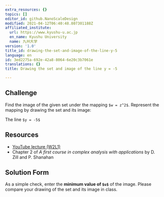```yaml
---
extra_resources: {}
topics: []
editor_id: github.NanoScaleDesign
modified: 2021-04-12T06:40:48.807301188Z
affiliated_institute:
  url: https://www.kyushu-u.ac.jp
  en_name: Kyushu University
  name: 九州大学
version: '1.0'
title_id: drawing-the-set-and-image-of-the-line-y-5
language: en
id: 3ed2275a-692e-42a8-8064-6e20c3b7061e
translations: {}
title: Drawing the set and image of the line y = -5

---
```


## Challenge

Find the image of the given set under the mapping `$w = z^2$`. Represent the mapping by drawing the set and its image:
    
The line `$y = -5$`



## Resources
- [YouTube lecture (W2L1)](https://www.youtube.com/watch?v=tg7PYsMg4B0&list=PLi7yHjesblV0sSfZzWdSUXGO683n_nJdQ&index=6)
- Chapter 2 of *A first course in complex analysis with applications* by D. Zill and P. Shanahan


## Solution Form
As a simple check, enter the **minimum value of `$u$`** of the image.
Please compare your drawing of the set and its image in class.
